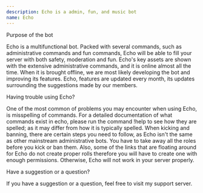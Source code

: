 ```yaml
---
description: Echo is a admin, fun, and music bot
name: Echo
---
```


Purpose of the bot

Echo is a multifunctional bot. Packed with several commands, such as administrative commands and fun commands, Echo will be able to fill your server with both safety, moderation and fun. Echo's key assets are shown with the extensive administrative commands, and it is online almost all the time. When it is brought offline, we are most likely developing the bot and improving its features.
Echo, features are updated every month, its updates surrounding the suggestions made by our members.

Having trouble using Echo?

One of the most common of problems you may encounter when using Echo, is misspelling of commands. For a detailed documentation of what commands exist in echo, please run the command !help to see how they are spelled; as it may differ from how it is typically spelled. When kicking and banning, there are certain steps you need to follow, as Echo isn't the same as other mainstream administrative bots. You have to take away all the roles before you kick or ban them. 
Also, some of the links that are floating around for Echo do not create proper rolls therefore you will have to create one with enough permissions. Otherwise, Echo will not work in your server properly.

Have a suggestion or a question?

If you have a suggestion or a question, feel free to visit my support server.

